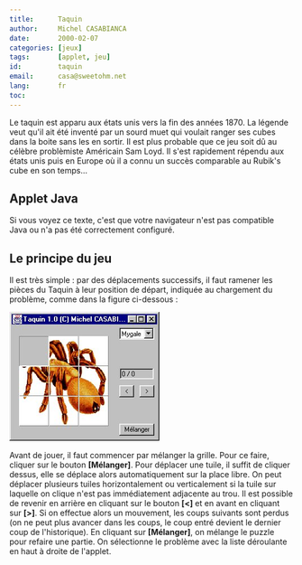 ```yaml
---
title:      Taquin
author:     Michel CASABIANCA
date:       2000-02-07
categories: [jeux]
tags:       [applet, jeu]
id:         taquin
email:      casa@sweetohm.net
lang:       fr
toc:        
---
```


Le taquin est apparu aux états unis vers la fin des années 1870. La
légende veut qu'il ait été inventé par un sourd muet qui voulait ranger
ses cubes dans la boite sans les en sortir. Il est plus probable que ce
jeu soit dû au célèbre problèmiste Américain Sam Loyd. Il s'est
rapidement répendu aux états unis puis en Europe où il a connu un succès
comparable au Rubik's cube en son temps...

Applet Java
-----------

<applet code="Taquin.class" codebase="../java/taquin" width="600" height="400">
<param name="fichier" value="problemes.txt"/>
<p class="applet-error">Si vous voyez ce texte, c'est que votre navigateur n'est 
pas compatible Java ou n'a pas été correctement configuré.</p>
</applet>

Le principe du jeu
------------------

Il est très simple : par des déplacements successifs, il faut ramener
les pièces du Taquin à leur position de départ, indiquée au chargement
du problème, comme dans la figure ci-dessous :

![](taquin.ecran.png)

Avant de jouer, il faut commencer par mélanger la grille. Pour ce faire,
cliquer sur le bouton **[Mélanger]**. Pour déplacer une tuile, il suffit
de cliquer dessus, elle se déplace alors automatiquement sur la place
libre. On peut déplacer plusieurs tuiles horizontalement ou
verticalement si la tuile sur laquelle on clique n'est pas immédiatement
adjacente au trou. Il est possible de revenir en arrière en cliquant sur
le bouton **[\<]** et en avant en cliquant sur **[\>]**. Si on effectue
alors un mouvement, les coups suivants sont perdus (on ne peut plus
avancer dans les coups, le coup entré devient le dernier coup de
l'historique). En cliquant sur **[Mélanger]**, on mélange le puzzle pour
refaire une partie. On sélectionne le problème avec la liste déroulante
en haut à droite de l'applet.
